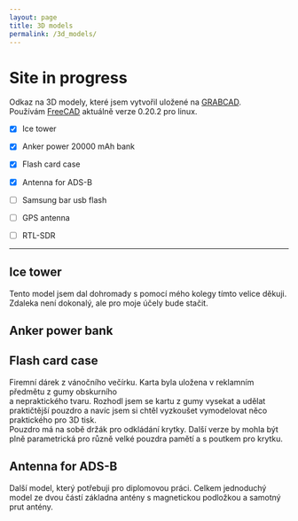 ```yaml
---
layout: page
title: 3D models
permalink: /3d_models/
---
```


# Site in progress

Odkaz na 3D modely, které jsem vytvořil uložené na [GRABCAD][1]. <br>
Používám [FreeCAD][2] aktuálně verze 0.20.2 pro linux.

- [x] Ice tower 
- [x] Anker power 20000 mAh bank
- [x] Flash card case
- [x] Antenna for ADS-B
- [ ] Samsung bar usb flash 
- [ ] GPS antenna
- [ ] RTL-SDR


___

## Ice tower 

Tento model jsem dal dohromady s pomocí mého kolegy tímto velice děkuji. 
Zdaleka není dokonalý, ale pro moje účely bude stačit. 


## Anker power bank




## Flash card case

Firemní dárek z vánočního večírku. Karta byla uložena v reklamním předmětu z gumy obskurního <br> a nepraktického tvaru. Rozhodl jsem se kartu z gumy vysekat a udělat praktičtější pouzdro a navíc jsem si chtěl vyzkoušet vymodelovat něco praktického pro 3D tisk. <br>
Pouzdro má na sobě držák pro odkládání krytky. Další verze by mohla být plně parametrická pro různě velké pouzdra pamětí a s poutkem pro krytku. 


## Antenna for ADS-B

Další model, který potřebuji pro diplomovou práci. Celkem jednoduchý model ze dvou částí základna antény s magnetickou podložkou a samotný prut antény.




[1]:https://grabcad.com/karel.kedl-1/models 
[2]:https://www.freecadweb.org/